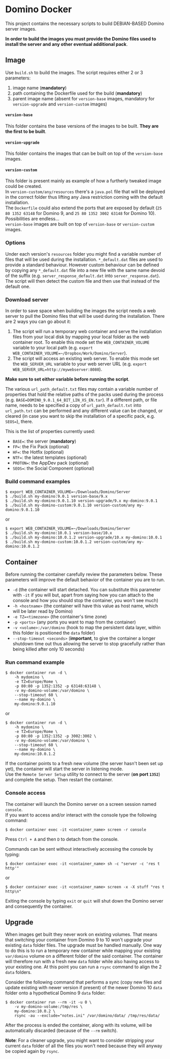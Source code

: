 # Domino Docker
This project contains the necessary scripts to build DEBIAN-BASED Domino server images.

**In order to build the images you must provide the Domino files used to install the server and any other eventual additional pack**.

## Image
Use `build.sh` to build the images. The script requires either 2 or 3 parameters:

1. image name (**mandatory**)
2. path containing the Dockerfile used for the build (**mandatory**)
3. parent image name (absent for `version-base` images, mandatory for `version-upgrade` and `version-custom` images)

#### `version-base`
This folder contains the base versions of the images to be built. **They are the first to be built**.

#### `version-upgrade`
This folder contains the images that can be built on top of the `version-base` images.

#### `version-custom`
This folder is present mainly as example of how a furtherly tweaked image could be created.  
In `version-custom/any/resources` there's a `java.pol` file that will be deployed in the correct folder thus lifting any Java restriction coming with the default installation.  
The `Dockerfile` could also extend the ports that are exposed by default (`25 80 1352 63148` for Domino 9, and `25 80 1352 3002 63148` for Domino 10). Possibilities are endless...   
`version-base` images are built on top of `version-base` or `version-custom` images.

### Options
Under each version's `resources` folder you might find a variable number of files that will be used during the installation.
`*_default.dat` files are used to provide a standard behaviour. However custom behaviour can be defined by copying any `*_default.dat` file into a new file with the same name devoid of the suffix (e.g. `server_response_default.dat` into `server_response.dat`). The script will then detect the custom file and then use that instead of the default one.

### Download server
In order to save space when building the images the script needs a web server to pull the Domino files that will be used during the installation. There are 2 ways you can go about it:

1. The script will run a temporary web container and serve the installation files from your local disk by mapping your local folder as the web container root. To enable this mode set the `WEB_CONTAINER_VOLUME` variable to your local path (e.g. `export WEB_CONTAINER_VOLUME=~/Dropbox/Work/Domino/Server`).
2. The script will access an existing web server. To enable this mode set the `WEB_SERVER_URL` variable to your web server URL (e.g. `export WEB_SERVER_URL=http://mywebserver:8080`).

**Make sure to set either variable before running the script**.

The various `url_path_default.txt` files may contain a variable number of properties that hold the relative paths of the packs used during the process (e.g. `BASE=DOMINO_9.0.1_64_BIT_LIN_XS_EN.tar`). If a different path, or file name, needs to be specified a copy of `url_path_default.txt` into `url_path.txt` can be performed and any different value can be changed, or cleared (in case you want to skip the installation of a specific pack, e.g. `SEOS=`), there.

This is the list of properties currently used:

* `BASE=`: the server (**mandatory**)
* `FP=`: the Fix Pack (optional)
* `HF=`: the Hotfix (optional)
* `NTF=`: the latest templates (optional)
* `PROTON=`: the AppDev pack (optional)
* `SEOS=`: the Social Component (optional)

### Build command examples
```
$ export WEB_CONTAINER_VOLUME=~/Downloads/Domino/Server
$ ./build.sh my-domino:9.0.1 version-base/9.x
$ ./build.sh my-domino:9.0.1.10 version-upgrade/9.x my-domino:9.0.1
$ ./build.sh my-domino-custom:9.0.1.10 version-custom/any my-domino:9.0.1.10
```
or
```
$ export WEB_CONTAINER_VOLUME=~/Downloads/Domino/Server
$ ./build.sh my-domino:10.0.1 version-base/10.x
$ ./build.sh my-domino:10.0.1.2 version-upgrade/10.x my-domino:10.0.1
$ ./build.sh my-domino-custom:10.0.1.2 version-custom/any my-domino:10.0.1.2
```

## Container
Before running the container carefully review the parameters below. These parameters will improve the default behavior of the container you are to run.

* `-d` (the container will start detached. You can substitute this parameter with `-it` if you will but, apart from saying how you can attach to the console and how you should stop the container, you won't see much)
* `-h <hostname>` (the container will have this value as host name, which will be later read by Domino)
* `-e TZ=<timezone>` (the container's time zone)
* `-p <ports>` (any ports you want to map from the container)
* `-v <volume>:/var/domino` (hook to map the persistent data layer, within this folder is positioned the `data` folder)
* `--stop-timeout <seconds>` (**important**, to give the container a longer shutdown time out thus allowing the server to stop gracefully rather than being killed after only 10 seconds)

### Run command example
```
$ docker container run -d \
    -h mydomino \
    -e TZ=Europe/Rome \
    -p 80:80 -p 1352:1352 -p 63148:63148 \
    -v my-domino-volume:/var/domino \
    --stop-timeout 60 \
    --name my-domino \
    my-domino:9.0.1.10
```
or
```
$ docker container run -d \
    -h mydomino \
    -e TZ=Europe/Rome \
    -p 80:80 -p 1352:1352 -p 3002:3002 \
    -v my-domino-volume:/var/domino \
    --stop-timeout 60 \
    --name my-domino \
    my-domino:10.0.1.2
```

If the container points to a fresh new volume (the server hasn't been set up yet), the container will start the server in listening mode.  
Use the `Remote Server Setup` utility to connect to the server (**on port `1352`**) and complete the setup. Then restart the container.

### Console access
The container will launch the Domino server on a screen session named `console`.  
If you want to access and/or interact with the console type the following command:

```
$ docker container exec -it <container_name> screen -r console
```

Press `Ctrl + A` and then `D` to detach from the console.

Commands can be sent without interactively accessing the console by typing:

```
$ docker container exec -it <container_name> sh -c "server -c 'res t http'"
```
or
```
$ docker container exec -it <container_name> screen -x -X stuff "res t http\n"
```

Exiting the console by typing `exit` or `quit` will shut down the Domino server and consequently the container.

## Upgrade
When images get built they never work on existing volumes. That means that switching your container from Domino 9 to 10 won't upgrade your existing `data` folder files. The upgrade must be handled manually. One way to do this is to run a temporary new container while mapping your existing `var/domino` volume on a different folder of the said container. The container will therefore run with a fresh new `data` folder while also having access to your existing one. At this point you can run a `rsync` command to align the 2 `data` folders.

Consider the following command that performs a sync (copy new files and update existing with newer version if present) of the newer Domino 10 `data` folder onto a hypothetical Domino 9 `data` folder:

```
$ docker container run --rm -it -u 0 \
    -v my-domino-volume:/tmp/res \
    my-domino:10.0.2 \
    rsync -au --exclude="notes.ini" /var/domino/data/ /tmp/res/data/
```

After the process is ended the container, along with its volume, will be automatically discarded (because of the `--rm` switch).

**Note**: For a cleaner upgrade, you might want to consider stripping your current `data` folder of all the files you won't need because they will anyway be copied again by `rsync`.
